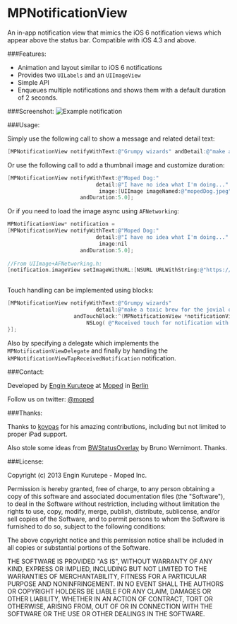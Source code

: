 MPNotificationView
==================

An in-app notification view that mimics the iOS 6 notification views which appear above the status bar. Compatible with iOS 4.3 and above.

###Features:

- Animation and layout similar to iOS 6 notifications
- Provides two `UILabels` and an `UIImageView`
- Simple API
- Enqueues multiple notifications and shows them with a default duration of 2 seconds.

###Screenshot:
![Example notification](https://dl.dropbox.com/u/361895/mopeddog.png "Example Notification")



###Usage:

Simply use the following call to show a message and related detail text:

```objective-c
[MPNotificationView notifyWithText:@"Grumpy wizards" andDetail:@"make a toxic brew for the jovial queen"];`
```

Or use the following call to add a thumbnail image and customize duration:

```objective-c
[MPNotificationView notifyWithText:@"Moped Dog:"
                            detail:@"I have no idea what I'm doing..."
                             image:[UIImage imageNamed:@"mopedDog.jpeg"]
                       andDuration:5.0];
```

Or if you need to load the image async using `AFNetworking`:

```objective-c
MPNotificationView* notification = 
[MPNotificationView notifyWithText:@"Moped Dog:"
                            detail:@"I have no idea what I'm doing..."
                             image:nil
                       andDuration:5.0];
                       
//From UIImage+AFNetworking.h:                           
[notification.imageView setImageWithURL:[NSURL URLWithString:@"https://dl.dropbox.com/u/361895/mopeddog.png"]];
                           
```

Touch handling can be implemented using blocks:

```objective-c
[MPNotificationView notifyWithText:@"Grumpy wizards"
                            detail:@"make a toxic brew for the jovial queen"
                     andTouchBlock:^(MPNotificationView *notificationView) {
                         NSLog( @"Received touch for notification with text: %@", notificationView.textLabel.text );
}];
```

Also by specifying a delegate which implements the `MPNotificationViewDelegate` and finally by handling the `kMPNotificationViewTapReceivedNotification` notification.

###Contact:

Developed by [Engin Kurutepe](https://www.twitter.com/engintepe) at [Moped](http://www.moped.com) in [Berlin](http://goo.gl/maps/Ivk0B)

Follow us on twitter: [@moped](https://www.twitter.com/moped)


###Thanks:

Thanks to [kovpas](https://github.com/kovpas) for his amazing contributions, including but not limited to proper iPad support.

Also stole some ideas from [BWStatusOverlay](https://github.com/brunow/BWStatusBarOverlay) by Bruno Wernimont. Thanks. 

###License:

Copyright (c) 2013 Engin Kurutepe - Moped Inc.

Permission is hereby granted, free of charge, to any person obtaining a copy of this software and associated documentation files (the "Software"), to deal in the Software without restriction, including without limitation the rights to use, copy, modify, merge, publish, distribute, sublicense, and/or sell copies of the Software, and to permit persons to whom the Software is furnished to do so, subject to the following conditions:

The above copyright notice and this permission notice shall be included in all copies or substantial portions of the Software.

THE SOFTWARE IS PROVIDED "AS IS", WITHOUT WARRANTY OF ANY KIND, EXPRESS OR IMPLIED, INCLUDING BUT NOT LIMITED TO THE WARRANTIES OF MERCHANTABILITY, FITNESS FOR A PARTICULAR PURPOSE AND NONINFRINGEMENT. IN NO EVENT SHALL THE AUTHORS OR COPYRIGHT HOLDERS BE LIABLE FOR ANY CLAIM, DAMAGES OR OTHER LIABILITY, WHETHER IN AN ACTION OF CONTRACT, TORT OR OTHERWISE, ARISING FROM, OUT OF OR IN CONNECTION WITH THE SOFTWARE OR THE USE OR OTHER DEALINGS IN THE SOFTWARE.
